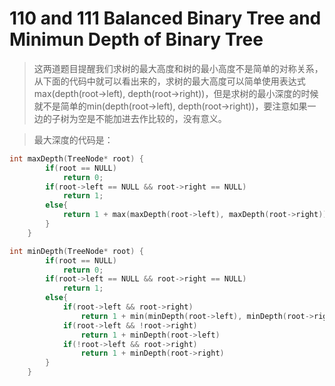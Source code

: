 # 110 and 111 Balanced Binary Tree and Minimun Depth of Binary Tree

> 这两道题目提醒我们求树的最大高度和树的最小高度不是简单的对称关系，从下面的代码中就可以看出来的，求树的最大高度可以简单使用表达式max(depth(root->left), depth(root->right))，但是求树的最小深度的时候就不是简单的min(depth(root->left), depth(root->right))，要注意如果一边的子树为空是不能加进去作比较的，没有意义。

> 最大深度的代码是：


```C++
int maxDepth(TreeNode* root) {
        if(root == NULL)
        	return 0;
        if(root->left == NULL && root->right == NULL)
        	return 1;
        else{
        	return 1 + max(maxDepth(root->left), maxDepth(root->right));
        }
    }
```



```C++
int minDepth(TreeNode* root) {
        if(root == NULL)
        	return 0;
        if(root->left == NULL && root->right == NULL)
        	return 1;
        else{
        	if(root->left && root->right)
        		return 1 + min(minDepth(root->left), minDepth(root->right));
        	if(root->left && !root->right)
        		return 1 + minDepth(root->left)
        	if(!root->left && root->right)
        		return 1 + minDepth(root->right)
        }
    }
```